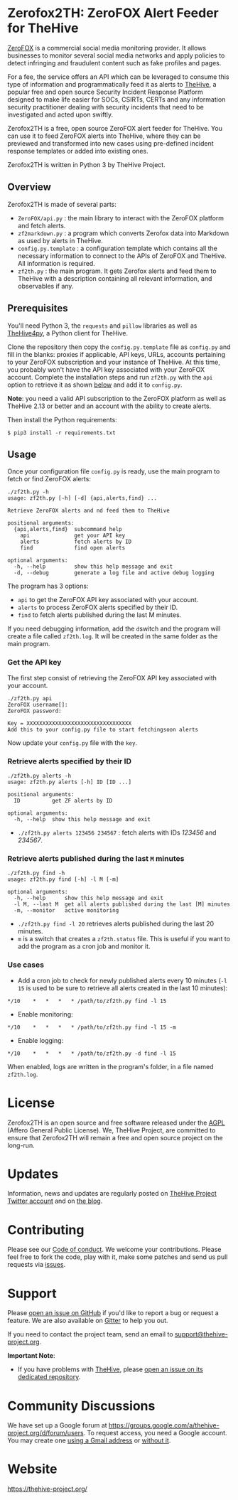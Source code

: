 # Zerofox2TH: ZeroFOX Alert Feeder for TheHive
[ZeroFOX](https://www.zerofox.com/) is a commercial social media monitoring 
provider. It allows businesses to monitor several social media networks and 
apply policies to detect infringing and fraudulent content such as fake 
profiles and pages.

For a fee, the service offers an API which can be leveraged to consume this 
type of information and programmatically feed it as alerts to [TheHive](https://github.com/CERT-BDF/TheHive), a popular free and open source 
Security Incident Response Platform designed to make life easier for SOCs, CSIRTs, CERTs and any information security practitioner dealing with security incidents that need to be investigated and acted upon swiftly.

Zerofox2TH is a free, open source ZeroFOX alert feeder for TheHive. You can 
use it to feed
ZeroFOX alerts into TheHive, where they can be previewed and 
transformed into new cases using pre-defined incident response templates or 
added into existing ones.

Zerofox2TH is written in Python 3 by TheHive Project.

## Overview
Zerofox2TH is made of several parts:

- `ZeroFOX/api.py` : the main library to interact with the ZeroFOX platform 
and fetch alerts.
- `zf2markdown.py` : a program which converts Zerofox data
 into Markdown as used by alerts in TheHive.
 - `config.py.template` : a configuration template which contains all the 
necessary information to connect to the APIs of ZeroFOX and TheHive. 
All information is required.
- `zf2th.py` : the main program. It gets Zerofox alerts and feed them to 
TheHive with a description containing all relevant information, and observables if any.

## Prerequisites
You'll need Python 3, the `requests` and `pillow` libraries as well as 
[TheHive4py](https://github.com/CERT-BDF/TheHive4py), a Python client for TheHive.

Clone the repository then copy the `config.py.template` file as `config.py` 
and fill in the blanks: proxies if applicable, API keys, URLs, accounts 
pertaining to your ZeroFOX subscription and your instance of TheHive.  At 
this time, you probably won't have the API key associated with your 
 ZeroFOX account. Complete the installation steps and run `zf2th.py` with the
  `api` option to retrieve it as shown [below](#get-the-api-key) and add it 
  to `config.py`.

**Note**: you need a valid API subscription to the ZeroFOX platform as 
well as TheHive 2.13 or better and an account with the ability to create alerts.

Then install the Python requirements:

`$ pip3 install -r requirements.txt`


## Usage
Once your configuration file `config.py` is ready, use the main program to 
fetch or find ZeroFOX alerts:


```
./zf2th.py -h
usage: zf2th.py [-h] [-d] {api,alerts,find} ...

Retrieve ZeroFOX alerts and nd feed them to TheHive

positional arguments:
  {api,alerts,find}  subcommand help
    api              get your API key
    alerts           fetch alerts by ID
    find             find open alerts

optional arguments:
  -h, --help         show this help message and exit
  -d, --debug        generate a log file and active debug logging
```

The program has 3 options:
- `api` to get the ZeroFOX API key associated with your account.
- `alerts` to process ZeroFOX alerts specified by their ID.
- `find` to fetch alerts published during the last M minutes.

If you need debugging information, add the `d`switch and the program will 
create a file called `zf2th.log`. It will be created in the same folder as the 
main program.

### Get the API key
The first step consist of retrieving the ZeroFOX API key associated with your
 account.

```
./zf2th.py api
ZeroFOX username[]:
ZeroFOX password:

Key = XXXXXXXXXXXXXXXXXXXXXXXXXXXXXXXXX
Add this to your config.py file to start fetchingsoon alerts
```

Now update your `config.py` file with the `key`.


### Retrieve alerts specified by their ID

```
./zf2th.py alerts -h
usage: zf2th.py alerts [-h] ID [ID ...]

positional arguments:
  ID          get ZF alerts by ID

optional arguments:
  -h, --help  show this help message and exit
```

- `./zf2th.py alerts 123456 234567` : fetch alerts with IDs _123456_ and _234567_.


### Retrieve alerts published during the last `M` minutes

```
./zf2th.py find -h  
usage: zf2th.py find [-h] -l M [-m]

optional arguments:
  -h, --help      show this help message and exit
  -l M, --last M  get all alerts published during the last [M] minutes
  -m, --monitor   active monitoring

```
- `./zf2th.py find -l 20` retrieves alerts published during the last 20 minutes.
- `m` is a switch that creates a `zf2th.status` file. This is useful if you 
want to add the program as a cron job and monitor it. 

### Use cases

- Add a cron job to check for newly published alerts every 10 minutes (`-l 15`
is used to be sure to retrieve all alerts created in the last 10 minutes):

```
*/10    *   *   *   * /path/to/zf2th.py find -l 15
```

- Enable monitoring:

```
*/10    *   *   *   * /path/to/zf2th.py find -l 15 -m
```

- Enable logging:

```
*/10    *   *   *   * /path/to/zf2th.py -d find -l 15
```

When enabled, logs are written in the program's folder, in a file named `zf2th.log`.

# License
Zerofox2TH is an open source and free software released under the 
[AGPL](LICENSE) 
(Affero General Public License). We, TheHive Project, are committed to ensure
that Zerofox2TH will remain a free and open source project on the 
long-run.

# Updates
Information, news and updates are regularly posted on [TheHive Project Twitter account](https://twitter.com/thehive_project) and on [the blog](https://blog.thehive-project.org/).

# Contributing
Please see our [Code of conduct](code_of_conduct.md). We welcome your 
contributions. Please feel free to fork the code, play with it, make some 
patches and send us pull requests via [issues](https://github.com/CERT-BDF/Zerofox2TH/issues).

# Support
Please [open an issue on GitHub](https://github.com/CERT-BDF/Zerofox2TH/issues)
 if you'd like to report a bug or request a feature. We are also available on [Gitter](https://gitter.im/TheHive-Project/TheHive) to help you out.

If you need to contact the project team, send an email to <support@thehive-project.org>.

**Important Note**:

- If you have problems with [TheHive](https://github.com/CERT-BDF/TheHive), please [open an issue on its dedicated repository](https://github.com/CERT-BDF/TheHive/issues/new).

# Community Discussions
We have set up a Google forum at <https://groups.google.com/a/thehive-project.org/d/forum/users>. To request access, you need a Google account. You may create one [using a Gmail address](https://accounts.google.com/SignUp?hl=en) or [without it](https://accounts.google.com/SignUpWithoutGmail?hl=en).

# Website
<https://thehive-project.org/>